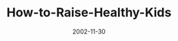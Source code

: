 ---
layout: music 
title: "How-to-Raise-Healthy-Kids"
series: "Do It Yourself"
date: 2002-11-30 
description: "Explore our critical ''do it yourself'' project called family."
audio: "http://s3.amazonaws.com/crossroadsaudiomessages/Raise Healthy Kids2.mp3"
audio-duration: "39:57"
src: "http://www.crossroads.net/players/media/mediumHz/bigscreen.diy.jpg"
---